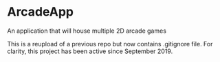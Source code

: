 # ArcadeApp
An application that will house multiple 2D arcade games

This is a reupload of a previous repo but now contains .gitignore file.
For clarity, this project has been active since September 2019.
